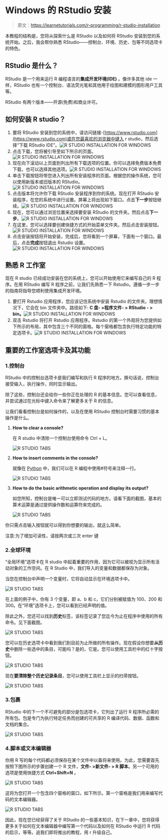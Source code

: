 # Windows 的 RStudio 安装

> 原文：<https://learnetutorials.com/r-programming/r-studio-installation>

本教程的结构是，您将从探索什么是 RStudio 以及如何将 RStudio 安装到您的系统开始。之后，我会帮你熟悉 RStudio——控制台、环境、历史、包等不同选项卡的特色。

## RStudio 是什么？

RStudio 是一个用来运行 R 编程语言的**集成开发环境(IDE)** 。像许多其他 ide 一样，RStudio 也有一个控制台、语法荧光笔和其他用于绘图和建模的图形用户工具等。

RStudio 有两个版本——开源(免费)和商业许可。

## 如何安装 R studio？

1.  要将 RStudio 安装到您的系统中，请访问链接-[https://www.rstudio.com](https://www.rstudio.com)或在您最喜欢的浏览器中键入 r studio，然后选择“下载 RStudio IDE”。![R STUDIO INSTALLATION  FOR WINDOWS](img/0506db051149de723c43c90152c37cef.png)
2.  点击下载，您将被引导至如下所示的页面。![R STUDIO INSTALLATION  FOR WINDOWS](img/d76c43ae2c270754b0fee9d170996e68.png)
3.  现在向下滚动以上页面到列出所有下载选项的位置。你可以选择免费版本免费下载，也可以选择其他选项。![R STUDIO INSTALLATION  FOR WINDOWS](img/1e08e82a6f43d0b75de9c9a71fb89457.png)
4.  单击下载按钮将带您进入列出所有安装程序的页面。根据您的操作系统，您可以使用新版本或旧版本的 RStudio。![R STUDIO INSTALLATION  FOR WINDOWS](img/6aab1128173fa639004a0bc50f46bd8b.png)
5.  点击版本将允许你下载 RStudio 安装程序到你的系统。现在打开 RStudio 安装程序，在您的系统中进行设置。屏幕上将出现如下窗口。点击**下一步**按钮继续。![R STUDIO INSTALLATION  FOR WINDOWS](img/0f4fa7679384fefadae91d9932cf0715.png)
6.  现在，您可以通过浏览位置来选择要安装 RStudio 的文件夹。然后点击**下一步**。![R STUDIO INSTALLATION  FOR WINDOWS](img/df811c8ae14058f365dc46e27b73529e.png)
7.  在这里，您可以选择要创建快捷方式的开始菜单文件夹。然后点击安装按钮。![R STUDIO INSTALLATION  FOR WINDOWS](img/1c0c620a024e8099f867ec12bce181f5.png)
8.  点击安装按钮将开始安装，完成后，您将看到一个屏幕，下面有一个窗口。最后，点击**完成**按钮退出 Rstudio 设置。![R STUDIO INSTALLATION  FOR WINDOWS](img/9e28879a6fd950d533d40191b9593e97.png)

## 熟悉 R 工作室

现在 R studio 已经成功安装在您的系统上，您可以开始使用它来编写自己的 R 程序。在用 RStudio 编写 R 程序之前，让我们先熟悉一下 Rstudio。遵循一步一步的指南将指导您顺利使用集成开发环境。

1.  要打开 Rstudio 应用程序，您应该记住系统中安装 Rstudio 的文件夹。理想情况下，它会在 bin 文件夹中。路径如下: **C 盘- >程序文件- > RStudio - > bin。**![R STUDIO INSTALLATION  FOR WINDOWS](img/96fd0d4da0b2d931569729d21057b58d.png)
2.  双击 Rstudio 将打开 Rstudio 应用程序。Rstudio 的第一个外观将为您提供如下所示的布局，其中包含三个不同的窗格。每个窗格都包含执行特定功能的特定选项卡。![R STUDIO INSTALLATION  FOR WINDOWS](img/d9bc50aed9f8cbb0ba4339fd20d6bb02.png)

## 重要的工作室选项卡及其功能

### 1.控制台

RStudio 中的控制台选项卡是我们编写和执行 R 程序的地方。换句话说，控制台接受输入，执行操作，同时显示输出。

除了这些，控制台还会给你一些你正在处理的 R 的基本信息。您可以查看信息，并尝试通过在光标中键入命令来了解更多关于 R 的信息。

让我们看看控制台是如何操作的，以及在使用 RStudio 控制台时需要习惯的基本操作是什么。

1.  **How to clear a console?**

    在 R studio 中清除一个控制台使用命令 Ctrl + L。

    ![R STUDIO TABS](img/4ca74810e622e0a2bf6e5dd5f7585521.png)
2.  **How to insert comments in the console?**

    就像在 [Python](../python) 中，我们可以在 R 编程中使用#符号来注释一行。

    ![R STUDIO TABS](img/c5b5aade9b2b7975c2ee72476448d5ea.png)
3.  **How to do the basic arithmetic operation and display its output?**

    如您所知，控制台是唯一可以立即测试代码的地方。请看下面的截图，基本的算术运算是通过提供操作数和运算符来完成的。

    ![R STUDIO TABS](img/4ca74810e622e0a2bf6e5dd5f7585521.png)

你只需点击输入按钮就可以得到你想要的输出，就这么简单。

注意:为了增加可读性，请按两次或三次 enter 键

### 2.全球环境

“全局环境”选项卡在 R studio 中起着重要的作用，因为它可以被视为显示所有活动对象的工作空间。在 R Studio 中，我们导入的变量和数据都保存为对象。

当您在控制台中声明一个变量时，它将自动显示在环境选项卡中。

![R STUDIO TABS](img/b0bf46b959449a5fd349201c1bcbc1b4.png)

在上面的例子中，你有 3 个变量，即 a、b 和 c，它们分别被赋值为 100、200 和 300。在“环境”选项卡上，您可以看到已经声明的值。

除此之外，您还可以找到**历史**标签，该标签记录了您迄今为止在程序中使用的所有命令。见下面截图。

![R STUDIO TABS](img/e23dcc8c7a7ab4179279e9057ea272ec.png)

您可以在历史选项卡中看到我们到目前为止所做的所有操作。现在假设你想要**从历史**中删除一些选中的条目，可能吗？是的，它是。您可以使用工具栏中的红十字按钮。

![R STUDIO TABS](img/d08bff08240f6d6b6abc05444d080344.png)

现在**要清除整个历史记录条目**，您可以使用工具栏上显示的扫帚按钮。

![R STUDIO TABS](img/e3f8fe799302743f324ed637630d407c.png)

### 3.包裹

RStudio 中的下一个不可避免的部分是包选项卡，它列出了运行 R 程序所必需的所有包。包是专门为执行特定任务而创建的可共享的 R 编译代码、数据、函数和文档的集合。

![R STUDIO TABS](img/b1c7540d17ed7a1f981adee2e93f9c64.png)

### 4.脚本或文本编辑器

你用 R 写的每个代码都必须保存在某个文件中以备将来使用。为此，您需要首先按照下图所示的步骤创建一个 R 文件，**文件- >新文件- > R 脚本**。另一个可用的选项是使用快捷方式 **Ctrl+Shift+N** 。

![R STUDIO TABS](img/b9898d0e5656c0664f6e46684698c070.png)

这将为您打开一个包含四个窗格的窗口，如下所示。第一个窗格是我们用来编写代码的文本编辑器。

![R STUDIO TABS](img/f4edb077f1ac602954ce41666d667c72.png)

因此，现在您已经获得了关于 RStudio 的一些基本知识，在下一章中，您将获得更多关于如何在文本编辑器中编写第一个代码以及如何在 RStudio 中运行 R 代码的启示，等等。追我们即将推出的教程，用 r 升级自己。
